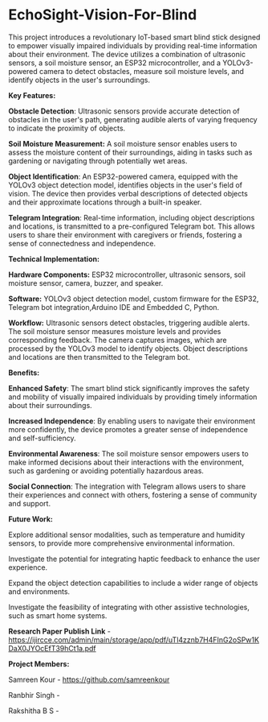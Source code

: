 # EchoSight-Vision-For-Blind


This project introduces a revolutionary IoT-based smart blind stick designed to empower visually impaired individuals by providing real-time information about their environment. The device utilizes a combination of ultrasonic sensors, a soil moisture sensor, an ESP32 microcontroller, and a YOLOv3-powered camera to detect obstacles, measure soil moisture levels, and identify objects in the user's surroundings.

**Key Features:**

**Obstacle Detection**: Ultrasonic sensors provide accurate detection of obstacles in the user's path, generating audible alerts of varying frequency to indicate the proximity of objects.

**Soil Moisture Measurement:** A soil moisture sensor enables users to assess the moisture content of their surroundings, aiding in tasks such as gardening or navigating through potentially wet areas.

**Object Identification**: An ESP32-powered camera, equipped with the YOLOv3 object detection model, identifies objects in the user's field of vision. The device then provides verbal descriptions of detected objects and their approximate locations through a built-in speaker.

**Telegram Integration**: Real-time information, including object descriptions and locations, is transmitted to a pre-configured Telegram bot. This allows users to share their environment with caregivers or friends, fostering a sense of connectedness and independence.


**Technical Implementation:**

**Hardware Components:** 
                        ESP32 microcontroller, ultrasonic sensors, soil moisture sensor, camera, buzzer, and speaker.

**Software:** 
             YOLOv3 object detection model, custom firmware for the ESP32, Telegram bot integration,Arduino IDE and Embedded C, Python.

**Workflow:** 
             Ultrasonic sensors detect obstacles, triggering audible alerts. The soil moisture sensor measures moisture levels and provides corresponding feedback. The camera captures images, which are processed by the YOLOv3 model to identify objects. Object descriptions and locations are then transmitted to the Telegram bot.


**Benefits:**

**Enhanced Safety**: The smart blind stick significantly improves the safety and mobility of visually impaired individuals by providing timely information about their surroundings.

**Increased Independence**: By enabling users to navigate their environment more confidently, the device promotes a greater sense of independence and self-sufficiency.

**Environmental Awareness**: The soil moisture sensor empowers users to make informed decisions about their interactions with the environment, such as gardening or avoiding potentially hazardous areas.

**Social Connection**: The integration with Telegram allows users to share their experiences and connect with others, fostering a sense of community and support.

**Future Work:**

Explore additional sensor modalities, such as temperature and humidity sensors, to provide more comprehensive environmental information.

Investigate the potential for integrating haptic feedback to enhance the user experience.

Expand the object detection capabilities to include a wider range of objects and environments.

Investigate the feasibility of integrating with other assistive technologies, such as smart home systems.

**Research Paper Publish Link** - https://ijircce.com/admin/main/storage/app/pdf/uTl4zznb7H4FInG2oSPw1KDaX0JYOcEfT39hCt1a.pdf

**Project Members:**

Samreen Kour - https://github.com/samreenkour

Ranbhir Singh - 

Rakshitha B S -



